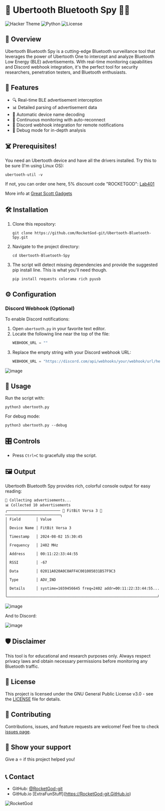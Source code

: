 # 📡 Ubertooth Bluetooth Spy 🕵️‍♂️

![Hacker Theme](https://img.shields.io/badge/Theme-Hacker-brightgreen)
![Python](https://img.shields.io/badge/Python-3.7%2B-blue)
![License](https://img.shields.io/badge/License-GPLv3-red)

## 🚀 Overview

Ubertooth Bluetooth Spy is a cutting-edge Bluetooth surveillance tool that leverages the power of Ubertooth One to intercept and analyze Bluetooth Low Energy (BLE) advertisements. With real-time monitoring capabilities and Discord webhook integration, it's the perfect tool for security researchers, penetration testers, and Bluetooth enthusiasts.

## 🔧 Features

- 🔍 Real-time BLE advertisement interception
- 📊 Detailed parsing of advertisement data
- 🚨 Automatic device name decoding
- 📡 Continuous monitoring with auto-reconnect
- 🔔 Discord webhook integration for remote notifications
- 🐛 Debug mode for in-depth analysis

## ☠️ Prerequisites!

You need an Ubertooth device and have all the drivers installed. Try this to be sure (I'm using Linux OS):

```
ubertooth-util -v
```

If not, you can order one here, 5% discount code "ROCKETGOD":
[Lab401](https://lab401.com/r?id=iop7bf)

More info at [Great Scott Gadgets](https://www.greatscottgadgets.com)

## 🛠 Installation

1. Clone this repository:
   ```
   git clone https://github.com/RocketGod-git/Ubertooth-Bluetooth-Spy.git
   ```

2. Navigate to the project directory:
   ```
   cd Ubertooth-Bluetooth-Spy
   ```

3. The script will detect missing dependencies and provide the suggested pip install line. This is what you'll need though.
   ```
   pip install requests colorama rich pyusb
   ```

## ⚙️ Configuration

### Discord Webhook (Optional)

To enable Discord notifications:

1. Open `ubertooth.py` in your favorite text editor.
2. Locate the following line near the top of the file:
   ```python
   WEBHOOK_URL = ""
   ```
3. Replace the empty string with your Discord webhook URL:
   ```python
   WEBHOOK_URL = "https://discord.com/api/webhooks/your/webhook/url/here"
   ```
![image](https://github.com/user-attachments/assets/8b84e32f-fe36-453f-ba40-67ef349bbd05)

## 🚀 Usage

Run the script with:

```
python3 ubertooth.py
```

For debug mode:

```
python3 ubertooth.py --debug
```

## 🎛 Controls

- Press `Ctrl+C` to gracefully stop the script.

## 🖼 Output

Ubertooth Bluetooth Spy provides rich, colorful console output for easy reading:

```
📡 Collecting advertisements...
📊 Collected 10 advertisements
╭──────────────────────── 🚨 FitBit Versa 3 🚨 ─────────────────────────╮
│ Field       │ Value                                                  │
│ Device Name │ FitBit Versa 3                                         │
│ Timestamp   │ 2024-08-02 15:30:45                                    │
│ Frequency   │ 2402 MHz                                               │
│ Address     │ 00:11:22:33:44:55                                      │
│ RSSI        │ -67                                                    │
│ Data        │ 02011A020A0C0AFF4C001005031B57F9C3                     │
│ Type        │ ADV_IND                                                │
│ Details     │ systime=1659456645 freq=2402 addr=00:11:22:33:44:55... │
╰────────────────────────────────────────────────────────────────────╯
```
![image](https://github.com/user-attachments/assets/c381c381-629f-4b1a-8302-07e824504552)

And to Discord:

![image](https://github.com/user-attachments/assets/7f0398f0-8db1-414c-9acc-ed476a99edeb)


## 🛡 Disclaimer

This tool is for educational and research purposes only. Always respect privacy laws and obtain necessary permissions before monitoring any Bluetooth traffic.

## 📜 License

This project is licensed under the GNU General Public License v3.0 - see the [LICENSE](LICENSE) file for details.

## 🤝 Contributing

Contributions, issues, and feature requests are welcome! Feel free to check [issues page](https://github.com/RocketGod-git/Ubertooth-Bluetooth-Spy/issues).

## 💖 Show your support

Give a ⭐️ if this project helped you!

## 📞 Contact

- GitHub:    [@RocketGod-git](https://github.com/RocketGod-git)
- GitHub.io  [ExtraFunStuff]{https://RocketGod-git.GitHub.io) 

![RocketGod](https://github.com/RocketGod-git/Flipper_Zero/assets/57732082/f5d67cfd-585d-4b23-905f-37151e3d6a7d)
